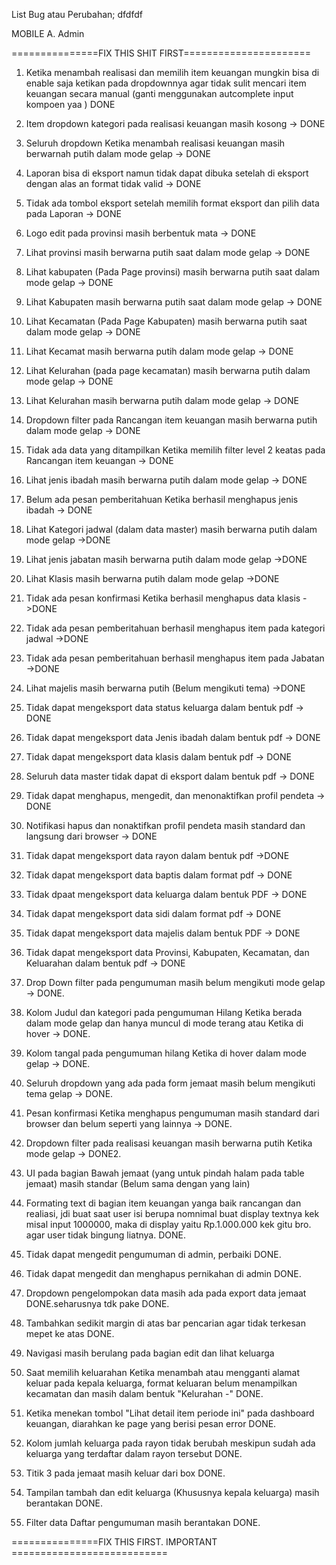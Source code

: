 List Bug atau Perubahan;
dfdfdf

MOBILE
A. Admin

===============FIX THIS SHIT FIRST======================

1.  Ketika menambah realisasi dan memilih item keuangan mungkin bisa di enable saja ketikan pada dropdownnya agar tidak sulit mencari item keuangan secara manual (ganti menggunakan autcomplete input kompoen yaa ) DONE
2.  Item dropdown kategori pada realisasi keuangan masih kosong -> DONE
3.  Seluruh dropdown Ketika menambah realisasi keuangan masih berwarnah putih dalam mode gelap -> DONE
4.  Laporan bisa di eksport namun tidak dapat dibuka setelah di eksport dengan alas an format tidak valid -> DONE
5.  Tidak ada tombol eksport setelah memilih format eksport dan pilih data pada Laporan -> DONE
6.  Logo edit pada provinsi masih berbentuk mata -> DONE
7.  Lihat provinsi masih berwarna putih saat dalam mode gelap -> DONE
8.  Lihat kabupaten (Pada Page provinsi) masih berwarna putih saat dalam mode gelap -> DONE
9.  Lihat Kabupaten masih berwarna putih saat dalam mode gelap -> DONE
10. Lihat Kecamatan (Pada Page Kabupaten) masih berwarna putih saat dalam mode gelap -> DONE
11. Lihat Kecamat masih berwarna putih dalam mode gelap -> DONE
12. Lihat Kelurahan (pada page kecamatan) masih berwarna putih dalam mode gelap -> DONE
13. Lihat Kelurahan masih berwarna putih dalam mode gelap -> DONE
14. Dropdown filter pada Rancangan item keuangan masih berwarna putih dalam mode gelap -> DONE
15. Tidak ada data yang ditampilkan Ketika memilih filter level 2 keatas pada Rancangan item keuangan -> DONE
16. Lihat jenis ibadah masih berwarna putih dalam mode gelap -> DONE
17. Belum ada pesan pemberitahuan Ketika berhasil menghapus jenis ibadah -> DONE
18. Lihat Kategori jadwal (dalam data master) masih berwarna putih dalam mode gelap ->DONE
19. Lihat jenis jabatan masih berwarna putih dalam mode gelap ->DONE
20. Lihat Klasis masih berwarna putih dalam mode gelap ->DONE
21. Tidak ada pesan konfirmasi Ketika berhasil menghapus data klasis ->DONE
22. Tidak ada pesan pemberitahuan berhasil menghapus item pada kategori jadwal ->DONE
23. Tidak ada pesan pemberitahuan berhasil menghapus item pada Jabatan ->DONE
24. Lihat majelis masih berwarna putih (Belum mengikuti tema) ->DONE
25. Tidak dapat mengeksport data status keluarga dalam bentuk pdf -> DONE
26. Tidak dapat mengeksport data Jenis ibadah dalam bentuk pdf -> DONE
27. Tidak dapat mengeksport data klasis dalam bentuk pdf -> DONE
28. Seluruh data master tidak dapat di eksport dalam bentuk pdf -> DONE
29. Tidak dapat menghapus, mengedit, dan menonaktifkan profil pendeta -> DONE
30. Notifikasi hapus dan nonaktifkan profil pendeta masih standard dan langsung dari browser -> DONE

31. Tidak dapat mengeksport data rayon dalam bentuk pdf ->DONE
32. Tidak dapat mengeksport data baptis dalam format pdf -> DONE
33. Tidak dpaat mengeksport data keluarga dalam bentuk PDF -> DONE
34. Tidak dapat mengeksport data sidi dalam format pdf -> DONE
35. Tidak dapat mengeksport data majelis dalam bentuk PDF -> DONE

36. Tidak dapat mengeksport data Provinsi, Kabupaten, Kecamatan, dan Keluarahan dalam bentuk pdf -> DONE
37. Drop Down filter pada pengumuman masih belum mengikuti mode gelap -> DONE.
38. Kolom Judul dan kategori pada pengumuman Hilang Ketika berada dalam mode gelap dan hanya muncul di mode terang atau Ketika di hover -> DONE.
39. Kolom tangal pada pengumuman hilang Ketika di hover dalam mode gelap -> DONE.
40. Seluruh dropdown yang ada pada form jemaat masih belum mengikuti tema gelap -> DONE.
41. Pesan konfirmasi Ketika menghapus pengumuman masih standard dari browser dan belum seperti yang lainnya -> DONE.
42. Dropdown filter pada realisasi keuangan masih berwarna putih Ketika mode gelap -> DONE2.
43. UI pada bagian Bawah jemaat (yang untuk pindah halam pada table jemaat) masih standar (Belum sama dengan yang lain)
44. Formating text di bagian item keuangan yanga baik rancangan dan realiasi, jdi buat saat user isi berupa nomnimal buat display textnya kek misal input 1000000, maka di display yaitu Rp.1.000.000 kek gitu bro. agar user tidak bingung liatnya. DONE.
45. Tidak dapat mengedit pengumuman di admin, perbaiki DONE.
46. Tidak dapat mengedit dan menghapus pernikahan di admin DONE.
47. Dropdown pengelompokan data masih ada pada export data jemaat DONE.seharusnya tdk pake DONE.
48. Tambahkan sedikit margin di atas bar pencarian agar tidak terkesan mepet ke atas DONE.
49. Navigasi masih berulang pada bagian edit dan lihat keluarga
50. Saat memilih keluarahan Ketika menambah atau mengganti alamat keluar pada kepala keluarga, format keluaran belum menampilkan kecamatan dan masih dalam bentuk "Kelurahan -" DONE.
51. Ketika menekan tombol "Lihat detail item periode ini" pada dashboard keuangan, diarahkan ke page yang berisi pesan error DONE.
52. Kolom jumlah keluarga pada rayon tidak berubah meskipun sudah ada keluarga yang terdaftar dalam rayon tersebut DONE.
53. Titik 3 pada jemaat masih keluar dari box DONE.
54. Tampilan tambah dan edit keluarga (Khususnya kepala keluarga) masih berantakan DONE.
55. Filter data Daftar pengumuman masih berantakan DONE.

===============FIX THIS FIRST. IMPORTANT ===========================
